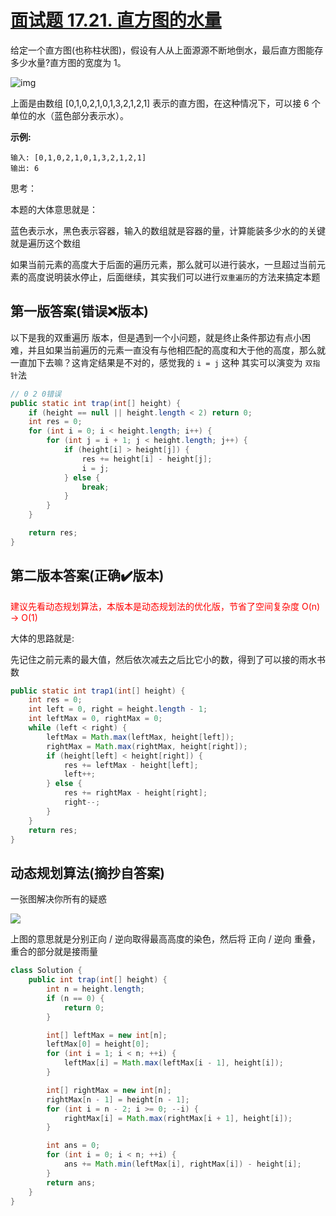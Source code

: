 # [面试题 17.21. 直方图的水量](https://leetcode-cn.com/problems/volume-of-histogram-lcci/)

给定一个直方图(也称柱状图)，假设有人从上面源源不断地倒水，最后直方图能存多少水量?直方图的宽度为 1。

![img](https://assets.leetcode-cn.com/aliyun-lc-upload/uploads/2018/10/22/rainwatertrap.png)

上面是由数组 [0,1,0,2,1,0,1,3,2,1,2,1] 表示的直方图，在这种情况下，可以接 6 个单位的水（蓝色部分表示水）。

**示例:**

```
输入: [0,1,0,2,1,0,1,3,2,1,2,1]
输出: 6
```



思考：

本题的大体意思就是：

蓝色表示水，黑色表示容器，输入的数组就是容器的量，计算能装多少水的的关键就是遍历这个数组

如果当前元素的高度大于后面的遍历元素，那么就可以进行装水，一旦超过当前元素的高度说明装水停止，后面继续，其实我们可以进行```双重遍历```的方法来搞定本题



## 第一版答案(错误❌版本)

以下是我的双重遍历 版本，但是遇到一个小问题，就是终止条件那边有点小困难，并且如果当前遍历的元素一直没有与他相匹配的高度和大于他的高度，那么就一直加下去嘛？这肯定结果是不对的，感觉我的 ```i = j``` 这种 其实可以演变为 ```双指针```法

```java
// 0 2 0错误
public static int trap(int[] height) {
    if (height == null || height.length < 2) return 0;
    int res = 0;
    for (int i = 0; i < height.length; i++) {
        for (int j = i + 1; j < height.length; j++) {
            if (height[i] > height[j]) {
                res += height[i] - height[j];
                i = j;
            } else {
                break;
            }
        }
    }

    return res;
}
```



## 第二版本答案(正确✔️版本)

<font color=red>建议先看动态规划算法，本版本是动态规划法的优化版，节省了空间复杂度 O(n) -> O(1)</font>

大体的思路就是:

先记住之前元素的最大值，然后依次减去之后比它小的数，得到了可以接的雨水书数

```java
public static int trap1(int[] height) {
    int res = 0;
    int left = 0, right = height.length - 1;
    int leftMax = 0, rightMax = 0;
    while (left < right) {
        leftMax = Math.max(leftMax, height[left]);
        rightMax = Math.max(rightMax, height[right]);
        if (height[left] < height[right]) {
            res += leftMax - height[left];
            left++;
        } else {
            res += rightMax - height[right];
            right--;
        }
    }
    return res;
}
```



## 动态规划算法(摘抄自答案)

一张图解决你所有的疑惑

![](https://assets.leetcode-cn.com/solution-static/jindian_17.21/1.png)



上图的意思就是分别正向 / 逆向取得最高高度的染色，然后将 正向 / 逆向 重叠，重合的部分就是接雨量

```java
class Solution {
    public int trap(int[] height) {
        int n = height.length;
        if (n == 0) {
            return 0;
        }

        int[] leftMax = new int[n];
        leftMax[0] = height[0];
        for (int i = 1; i < n; ++i) {
            leftMax[i] = Math.max(leftMax[i - 1], height[i]);
        }

        int[] rightMax = new int[n];
        rightMax[n - 1] = height[n - 1];
        for (int i = n - 2; i >= 0; --i) {
            rightMax[i] = Math.max(rightMax[i + 1], height[i]);
        }

        int ans = 0;
        for (int i = 0; i < n; ++i) {
            ans += Math.min(leftMax[i], rightMax[i]) - height[i];
        }
        return ans;
    }
}
```

